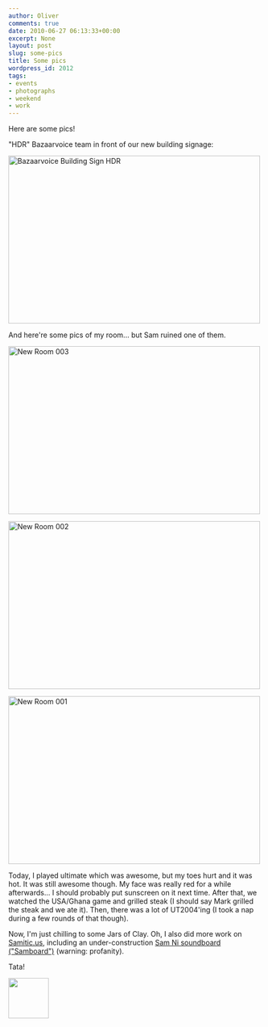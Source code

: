 ```yaml
---
author: Oliver
comments: true
date: 2010-06-27 06:13:33+00:00
excerpt: None
layout: post
slug: some-pics
title: Some pics
wordpress_id: 2012
tags:
- events
- photographs
- weekend
- work
---
```


Here are some pics!

"HDR" Bazaarvoice team in front of our new building signage:

<a href="http://www.flickr.com/photos/owiber/4737279909/" title="Bazaarvoice Building Sign HDR by owiber, on Flickr"><img src="http://farm5.static.flickr.com/4100/4737279909_0551471bb7.jpg" width="500" height="333" alt="Bazaarvoice Building Sign HDR"></a>

And here're some pics of my room... but Sam ruined one of them.

<a href="http://www.flickr.com/photos/owiber/4737267015/" title="New Room 003 by owiber, on Flickr"><img src="http://farm5.static.flickr.com/4077/4737267015_7a2022085c.jpg" width="500" height="333" alt="New Room 003"></a>

<a href="http://www.flickr.com/photos/owiber/4737266247/" title="New Room 002 by owiber, on Flickr"><img src="http://farm5.static.flickr.com/4093/4737266247_e3f03cea1b.jpg" width="500" height="333" alt="New Room 002"></a>

<a href="http://www.flickr.com/photos/owiber/4737265421/" title="New Room 001 by owiber, on Flickr"><img src="http://farm5.static.flickr.com/4119/4737265421_1f4c6bdd7f.jpg" width="500" height="333" alt="New Room 001"></a>

Today, I played ultimate which was awesome, but my toes hurt and it was hot.  It was still awesome though.  My face was really red for a while afterwards... I should probably put sunscreen on it next time.  After that, we watched the USA/Ghana game and grilled steak (I should say Mark grilled the steak and we ate it).  Then, there was a lot of UT2004'ing (I took a nap during a few rounds of that though).

Now, I'm just chilling to some Jars of Clay.   Oh, I also did more work on <a href="http://samitic.us">Samitic.us</a>, including an under-construction <a href="http://samitic.us/samboard-the-sam-ni-soundboard/">Sam Ni soundboard ("Samboard")</a> (warning: profanity).

Tata!

<a href="http://www.owiber.com/?attachment_id=2013" rel="attachment wp-att-2013"><img src="http://www.owiber.com/wp-content/uploads/2010/06/Photo-on-2010-06-27-at-01.12-80x80.jpg" alt="" title="Photo on 2010-06-27 at 01.12" width="80" height="80" class="alignnone size-thumbnail wp-image-2013" /></a>

